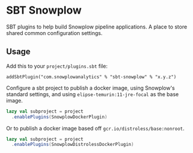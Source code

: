 # SBT Snowplow

SBT plugins to help build Snowplow pipeline applications. A place to store shared common configuration settings.

## Usage

Add this to your `project/plugins.sbt` file:

```
addSbtPlugin("com.snowplowanalytics" % "sbt-snowplow" % "x.y.z")
```

Configure a sbt project to publish a docker image, using Snowplow's standard settings, and using `elipse-temurin:11-jre-focal` as the base image.

```scala
lazy val subproject = project
  .enablePlugins(SnowplowDockerPlugin)
```

Or to publish a docker image based off `gcr.io/distroless/base:nonroot`.

```scala
lazy val subproject = project
  .enablePlugins(SnowplowDistrolessDockerPlugin)
```
